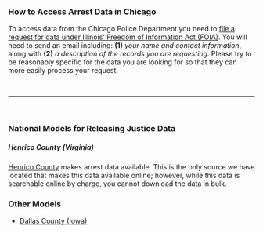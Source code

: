 ### How to Access Arrest Data in Chicago

To access data from the Chicago Police Department you need to [file a request for data under Illinois' Freedom of Information Act (FOIA)](http://www.cityofchicago.org/city/en/depts/cpd/supp_info/cpd_foia.html). You will need to send an email including: **(1)** *your name and contact information*, along with **(2)** *a description of the records you are requesting*. Please try to be reasonably specific for the data you are looking for so that they can more easily process your request.

<br><hr><br>

### National Models for Releasing Justice Data

##### Henrico County (Virginia)  

[Henrico County](http://randolph.co.henrico.va.us/public-data-access/searcharrest.aspx) makes arrest data available. This is the only source we have located that makes this data available online; however, while this data is searchable online by charge, you cannot download the data in bulk.

### Other Models 

* [Dallas County (Iowa)](http://www.co.dallas.ia.us/government/sheriff/jail-division/arrest-inquiry-database) 
